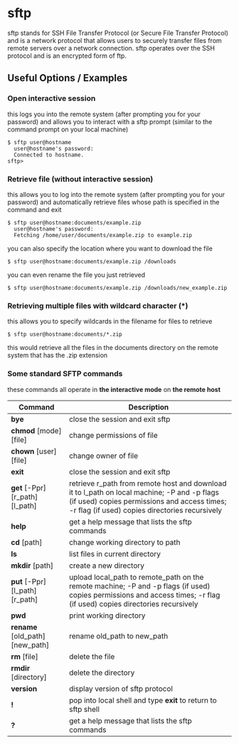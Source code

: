 # sftp
sftp stands for SSH File Transfer Protocol (or Secure File Transfer Protocol) and is a network protocol that allows users to securely transfer files from remote servers over a network connection. sftp operates over the SSH protocol and is an encrypted form of ftp.

## Useful Options / Examples

### Open interactive session
this logs you into the remote system (after prompting you for your password) and allows you to interact with a sftp prompt (similar to the command prompt on your local machine) 

    $ sftp user@hostname
      user@hostname's password:
      Connected to hostname.
    sftp>

### Retrieve file (without interactive session)
this allows you to log into the remote system (after prompting you for your password) and automatically retrieve files whose path is specified in the command and exit 

    $ sftp user@hostname:documents/example.zip
      user@hostname's password:
      Fetching /home/user/documents/example.zip to example.zip

you can also specify the location where you want to download the file

    $ sftp user@hostname:documents/example.zip /downloads

you can even rename the file you just retrieved

    $ sftp user@hostname:documents/example.zip /downloads/new_example.zip


### Retrieving multiple files with wildcard character (*)
this allows you to specify wildcards in the filename for files to retrieve

    $ sftp user@hostname:documents/*.zip

this would retrieve all the files in the documents directory on the remote system that has the .zip extension
  
### Some standard SFTP commands

these commands all operate in **the interactive mode** on **the remote host** 

Command | Description
------------ | -------------
**bye** | close the session and exit sftp
**chmod** [mode] [file] | change permissions of file
**chown** [user] [file] | change owner of file
**exit** | close the session and exit sftp
**get** [-Ppr] [r_path] [l_path] | retrieve r_path from remote host and download it to l_path on local machine; -P and -p flags (if used) copies permissions and access times; -r flag (if used) copies directories recursively
**help** | get a help message that lists the sftp commands
**cd** [path] | change working directory to path
**ls** | list files in current directory
**mkdir** [path] | create a new directory 
**put** [-Ppr] [l_path] [r_path] | upload local_path to remote_path on the remote machine; -P and -p flags (if used) copies permissions and access times; -r flag (if used) copies directories recursively
**pwd** | print working directory
**rename** [old_path] [new_path] | rename old_path to new_path
**rm** [file] | delete the file 
**rmdir** [directory] | delete the directory
**version** | display version of sftp protocol
**!** | pop into local shell and type **exit** to return to sftp shell
**?** | get a help message that lists the sftp commands










